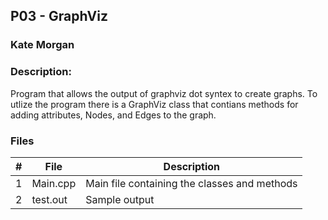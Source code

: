 ## P03 - GraphViz
### Kate Morgan
### Description:

Program that allows the output of graphviz dot syntex to create graphs. To utlize the program
there is a GraphViz class that contians methods for adding attributes, Nodes, and Edges to the graph.

### Files

|   #   | File            | Description                                        |
| :---: | --------------- | -------------------------------------------------- |
|   1   | Main.cpp        | Main file containing the classes and methods       |
|   2   | test.out        | Sample output                                      |
